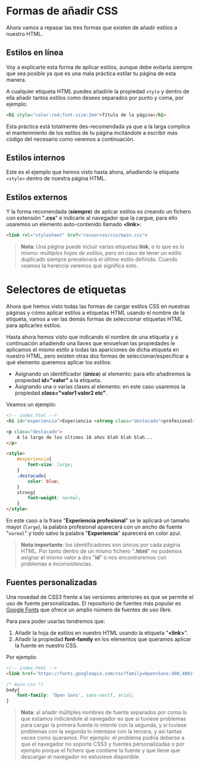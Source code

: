 # Formas de añadir CSS
Ahora vamos a repasar las tres formas que existen de añadir estilos a nuestro HTML.
## Estilos en línea
Voy a explicarte esta forma de aplicar estilos, aunque debe evitarla siempre que sea posible ya que es una mala práctica estilar tu página de esta manera.

A cualquier etiqueta HTML puedes añadirle la propiedad `style` y dentro de ella añadir tantos estilos como desees separados por punto y coma, por ejemplo:

```html
<h1 style="color:red;font-size:2em">Título de la página</h1>
```

Esta práctica está totalmente des-recomendada ya que a la larga complica el mantenmiento de los estilos de tu página incitándote a escribir más código del necesario como veremos a continuación.

## Estilos internos
Este es el ejemplo que hemos visto hasta ahora, añadiendo la etiqueta `<style>` dentro de nuestra página HTML.

## Estilos externos

Y la forma recomendada (**siempre**) de aplicar estilos es creando un fichero con extensión "**.css**" e indicarle al navegador que la cargue, para ello usaremos un elemento auto-contenido llamado **&lt;link&gt;**:

```html
<link rel="stylesheet" href="resources/css/main.css">
```

> **Nota**: Una página puede incluir varias etiquetas **link**, o lo que es lo mismo: *múltiples hojas de estilos*, pero en caso de tener un estilo duplicado siempre prevalecerá el último estilo definido. Cuando veamos la herencia veremos qué significa esto.

# Selectores de etiquetas

Ahora que hemos visto todas las formas de cargar estilos CSS en nuestras páginas y cómo aplicar estilos a etiquetas HTML usando el nombre de la etiqueta, vamos a ver las demás formas de seleccionar etiquetas HTML para aplicarles estilos.

Hasta ahora hemos visto que indicando el nombre de una etiqueta y a continuación añadiendo una llaves que envuelvan las propiedades le aplicamos el mismo estilo a todas las apariciones de dicha etiqueta en nuestro HTML, pero existen otras dos formas de seleccionar/especificar a qué elemento queremos aplicar los estilos:

* Asignando un identificador (**único**) al elemento: para ello añadiremos la propiedad **id="valor"** a la etiqueta.
* Asignando una o varias clases al elemento: en este caso usaremos la propiedad **class="valor1 valor2 etc"**.

Veamos un ejemplo:

```html
<!-- index.html -->
<h1 id="experiencia">Experiencia <strong class="destacado">profesional<strong></h1>

<p class="destacado">
    A lo largo de los últimos 16 años blah blah blah...
</p>

<style>
	#experiencia{
	    font-size: large;
	}
	.destacado{
	    color: blue;
	}
	strong{
	    font-weight: normal;
	}
</style>
```

En este caso a la frase "**Experiencia profesional**" se le aplicará un tamaño mayor (`large`), la palabra profesional aparecerá con un ancho de fuente "`normal`" y todo salvo la palabra "**Experiencia**" aparecerá en color azul.

> **Nota importante**: los identificadores son únicos por cada página HTML. Por tanto dentro de un mismo fichero "**.html**" no podemos asignar el mismo valor a dos "**id**" o nos encontraremos con problemas e inconsistencias.

## Fuentes personalizadas

Una novedad de CSS3 frente a las versiones anteriores es que se permite el uso de fuente personalizadas. El repositorio de fuentes más popular es [Google Fonts](https://www.google.com/fonts) que ofrece un amplio número de fuentes de uso libre.

Para para poder usarlas tendremos que:

1. Añadir la hoja de estilos en nuestro HTML usando la etiqueta "**&lt;link&gt;**".
2. Añadir la propiedad **font-family** en los elementos que queramos aplicar la fuente en nuestro CSS.

Por ejemplo:
```html
<!-- index.html -->
<link href='https://fonts.googleapis.com/css?family=Open+Sans:400,400italic,600italic,700' rel='stylesheet' type='text/css'>
```

```css
/* main.css */
body{
    font-family: 'Open Sans', sans-serif, arial;
}
```

> **Nota**: al añadir múltiples nombres de fuente separados por coma lo que estamos indicándole al navegador es que si tuviese problemas para cargar la primera fuente lo intente con la segunda, y si tuviese problemas con la segunda lo intentase con la tercera, y así tantas veces como queramos. Por ejemplo: el problema podría deberse a que el navegador no soporte CSS3 y fuentes personalizadas o por ejemplo porque el fichero que contiene la fuente y que tiene que descargar el navegador no estuviese disponible.